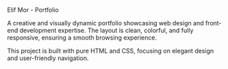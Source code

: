 Elif Mor - Portfolio  

A creative and visually dynamic portfolio showcasing web design and front-end development expertise. The layout is clean, colorful, and fully responsive, ensuring a smooth browsing experience.  

This project is built with pure HTML and CSS, focusing on elegant design and user-friendly navigation. 
